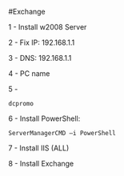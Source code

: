 #Exchange

1 - Install w2008 Server

2 - Fix IP: 192.168.1.1

3 - DNS: 192.168.1.1

4 - PC name

5 - 
```
dcpromo
```
6 - Install PowerShell:
```
ServerManagerCMD –i PowerShell 
```
7 - Install IIS (ALL)

8 - Install Exchange


